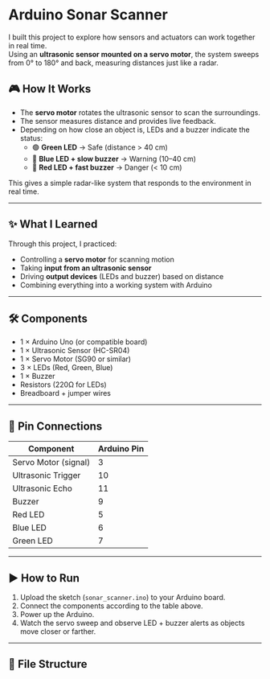 # Arduino Sonar Scanner

I built this project to explore how sensors and actuators can work together in real time.  
Using an **ultrasonic sensor mounted on a servo motor**, the system sweeps from 0° to 180° and back, measuring distances just like a radar.

## 🎮 How It Works
- The **servo motor** rotates the ultrasonic sensor to scan the surroundings.  
- The sensor measures distance and provides live feedback.  
- Depending on how close an object is, LEDs and a buzzer indicate the status:  
  - 🟢 **Green LED** → Safe (distance > 40 cm)  
  - 🔵 **Blue LED + slow buzzer** → Warning (10–40 cm)  
  - 🔴 **Red LED + fast buzzer** → Danger (< 10 cm)  

This gives a simple radar-like system that responds to the environment in real time.

---

## ✨ What I Learned
Through this project, I practiced:
- Controlling a **servo motor** for scanning motion  
- Taking **input from an ultrasonic sensor**  
- Driving **output devices** (LEDs and buzzer) based on distance  
- Combining everything into a working system with Arduino  

---

## 🛠️ Components
- 1 × Arduino Uno (or compatible board)  
- 1 × Ultrasonic Sensor (HC-SR04)  
- 1 × Servo Motor (SG90 or similar)  
- 3 × LEDs (Red, Green, Blue)  
- 1 × Buzzer  
- Resistors (220Ω for LEDs)  
- Breadboard + jumper wires  

---

## 🔌 Pin Connections

| Component         | Arduino Pin |
|-------------------|-------------|
| Servo Motor (signal) | 3         |
| Ultrasonic Trigger  | 10        |
| Ultrasonic Echo     | 11        |
| Buzzer             | 9          |
| Red LED            | 5          |
| Blue LED           | 6          |
| Green LED          | 7          |

---

## ▶️ How to Run
1. Upload the sketch (`sonar_scanner.ino`) to your Arduino board.  
2. Connect the components according to the table above.  
3. Power up the Arduino.  
4. Watch the servo sweep and observe LED + buzzer alerts as objects move closer or farther.  

---

## 📂 File Structure
